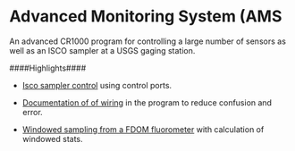Advanced Monitoring System (AMS
================

An advanced CR1000 program for controlling a large number of sensors as well as an ISCO sampler at a USGS gaging station. 

####Highlights####

* [Isco sampler control](MID_CDOM.CR1#L543) using control ports. 

* [Documentation of of wiring](MID_CDOM.CR1#L52-L130) in the program to reduce confusion and error.

* [Windowed sampling from a FDOM fluorometer](MID_CDOM.CR1#L378-L406) with calculation of windowed stats.


